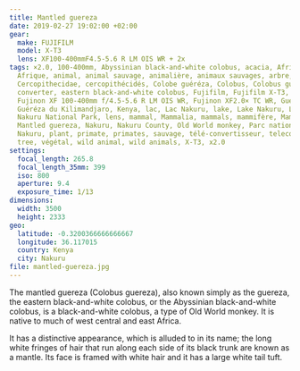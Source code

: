 ```yaml
---
title: Mantled guereza
date: 2019-02-27 19:02:00 +02:00
gear:
  make: FUJIFILM
  model: X-T3
  lens: XF100-400mmF4.5-5.6 R LM OIS WR + 2x
tags: ×2.0, 100-400mm, Abyssinian black-and-white colobus, acacia, Africa,
  Afrique, animal, animal sauvage, animalière, animaux sauvages, arbre,
  Cercopithecidae, cercopithécidés, Colobe guéréza, Colobus, Colobus guereza,
  converter, eastern black-and-white colobus, Fujifilm, Fujifilm X-T3, Fujinon,
  Fujinon XF 100-400mm f/4.5-5.6 R LM OIS WR, Fujinon XF2.0× TC WR, Guéréza,
  Guéréza du Kilimandjaro, Kenya, lac, Lac Nakuru, lake, Lake Nakuru, Lake
  Nakuru National Park, lens, mammal, Mammalia, mammals, mammifère, Mammifères,
  Mantled guereza, Nakuru, Nakuru County, Old World monkey, Parc national du lac
  Nakuru, plant, primate, primates, sauvage, télé-convertisseur, teleconverter,
  tree, végétal, wild animal, wild animals, X-T3, x2.0
settings:
  focal_length: 265.8
  focal_length_35mm: 399
  iso: 800
  aperture: 9.4
  exposure_time: 1/13
dimensions:
  width: 3500
  height: 2333
geo:
  latitude: -0.3200366666666667
  longitude: 36.117015
  country: Kenya
  city: Nakuru
file: mantled-guereza.jpg
---
```


The mantled guereza (Colobus guereza), also known simply as the guereza, the eastern black-and-white colobus, or the Abyssinian black-and-white colobus, is a black-and-white colobus, a type of Old World monkey. It is native to much of west central and east Africa.

It has a distinctive appearance, which is alluded to in its name; the long white fringes of hair that run along each side of its black trunk are known as a mantle. Its face is framed with white hair and it has a large white tail tuft.
